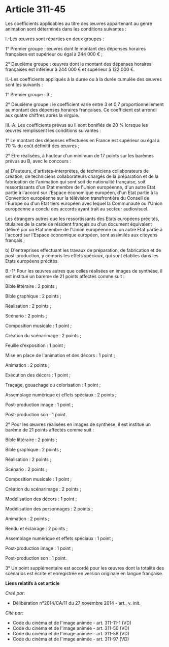 # Article 311-45

Les coefficients applicables au titre des œuvres appartenant au genre animation sont déterminés dans les conditions
suivantes : 

I.-Les œuvres sont réparties en deux groupes : 

1° Premier groupe : œuvres dont le montant des dépenses horaires françaises est supérieur ou égal à 244 000 € ; 

2° Deuxième groupe : œuvres dont le montant des dépenses horaires françaises est inférieur à 244 000 € et supérieur à 122 000
€. 

II.-Les coefficients appliqués à la durée ou à la durée cumulée des œuvres sont les suivants : 

1° Premier groupe : 3 ; 

2° Deuxième groupe : le coefficient varie entre 3 et 0,7 proportionnellement au montant des dépenses horaires françaises. Ce
coefficient est arrondi aux quatre chiffres après la virgule. 

III.-A. Les coefficients prévus au II sont bonifiés de 20 % lorsque les œuvres remplissent les conditions suivantes : 

1° Le montant des dépenses effectuées en France est supérieur ou égal à 70 % du coût définitif des œuvres ; 

2° Etre réalisées, à hauteur d'un minimum de 17 points sur les barèmes prévus au B, avec le concours : 

a) D'auteurs, d'artistes-interprètes, de techniciens collaborateurs de création, de techniciens collaborateurs chargés de la
préparation et de la fabrication de l'animation qui sont soit de nationalité française, soit ressortissants d'un Etat membre
de l'Union européenne, d'un autre Etat partie à l'accord sur l'Espace économique européen, d'un Etat partie à la Convention
européenne sur la télévision transfrontière du Conseil de l'Europe ou d'un Etat tiers européen avec lequel la Communauté ou
l'Union européenne a conclu des accords ayant trait au secteur audiovisuel. 

Les étrangers autres que les ressortissants des Etats européens précités, titulaires de la carte de résident français ou d'un
document équivalent délivré par un Etat membre de l'Union européenne ou un autre Etat partie à l'accord sur l'Espace
économique européen, sont assimilés aux citoyens français ; 

b) D'entreprises effectuant les travaux de préparation, de fabrication et de post-production, y compris les effets spéciaux,
qui sont établies dans les Etats européens précités. 

B.-1° Pour les œuvres autres que celles réalisées en images de synthèse, il est institué un barème de 21 points affectés
comme suit : 

Bible littéraire : 2 points ; 

Bible graphique : 2 points ; 

Réalisation : 2 points ; 

Scénario : 2 points ; 

Composition musicale : 1 point ; 

Création du scénarimage : 2 points ; 

Feuille d'exposition : 1 point ; 

Mise en place de l'animation et des décors : 1 point ; 

Animation : 2 points ; 

Exécution des décors : 1 point ; 

Traçage, gouachage ou colorisation : 1 point ; 

Assemblage numérique et effets spéciaux : 2 points ; 

Post-production image : 1 point ; 

Post-production son : 1 point. 

2° Pour les œuvres réalisées en images de synthèse, il est institué un barème de 21 points affectés comme suit : 

Bible littéraire : 2 points ; 

Bible graphique : 2 points ; 

Réalisation : 2 points ; 

Scénario : 2 points ; 

Composition musicale : 1 point ; 

Création du scénarimage : 2 points ; 

Modélisation des décors : 1 point ; 

Modélisation des personnages : 2 points ; 

Animation : 2 points ; 

Rendu et éclairage : 2 points ; 

Assemblage numérique et effets spéciaux : 1 point ; 

Post-production image : 1 point ; 

Post-production son : 1 point. 

3° Un point supplémentaire est accordé pour les œuvres dont la totalité des scénarios est écrite et enregistrée en version
originale en langue française.

**Liens relatifs à cet article**

_Créé par_:

  - Délibération n°2014/CA/11 du 27 novembre 2014 - art., v. init.

_Cité par_:

  - Code du cinéma et de l'image animée - art. 311-11-1 (VD)
  - Code du cinéma et de l'image animée - art. 311-50 (VD)
  - Code du cinéma et de l'image animée - art. 311-58 (VD)
  - Code du cinéma et de l'image animée - art. 311-97 (VD)
